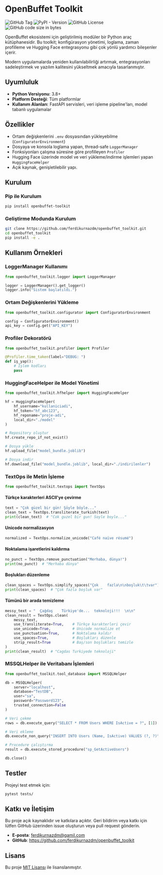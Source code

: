 # OpenBuffet Toolkit

![GitHub Tag](https://img.shields.io/github/v/tag/ferdikurnazdm/openbuffet_toolkit)
![PyPI - Version](https://img.shields.io/pypi/v/openbuffet-toolkit)
![GitHub License](https://img.shields.io/github/license/ferdikurnazdm/openbuffet_toolkit)
![GitHub code size in bytes](https://img.shields.io/github/languages/code-size/ferdikurnazdm/openbuffet_toolkit)



OpenBuffet ekosistemi için geliştirilmiş modüler bir Python araç kütüphanesidir. Bu toolkit; konfigürasyon yönetimi, loglama, zaman profilleme ve Hugging Face entegrasyonu gibi çok yönlü yardımcı bileşenler içerir. 

Modern uygulamalarda yeniden kullanılabilirliği artırmak, entegrasyonları sadeleştirmek ve yazılım kalitesini yükseltmek amacıyla tasarlanmıştır.

## Uyumluluk

- **Python Versiyonu**: 3.8+
- **Platform Desteği**: Tüm platformlar
- **Kullanım Alanları**: FastAPI servisleri, veri işleme pipeline'ları, model tabanlı uygulamalar

## Özellikler

-  Ortam değişkenlerini `.env` dosyasından yükleyebilme (`ConfiguratorEnvironment`)
-  Dosyaya ve konsola loglama yapan, thread-safe `LoggerManager`
-  Fonksiyonları çalışma süresine göre profilleyen `Profiler`
-  Hugging Face üzerinde model ve veri yükleme/indirme işlemleri yapan `HuggingFaceHelper`
-  Açık kaynak, genişletilebilir yapı.

## Kurulum

### Pip ile Kurulum

```bash
pip install openbuffet-toolkit
```

### Geliştirme Modunda Kurulum

```bash
git clone https://github.com/ferdikurnazdm/openbuffet_toolkit.git
cd openbuffet_toolkit
pip install -e .
```

## Kullanım Örnekleri

### LoggerManager Kullanımı

```python
from openbuffet_toolkit.logger import LoggerManager

logger = LoggerManager().get_logger()
logger.info("Sistem başlatıldı.")
```

### Ortam Değişkenlerini Yükleme

```python
from openbuffet_toolkit.configurator import ConfiguratorEnvironment

config = ConfiguratorEnvironment()
api_key = config.get("API_KEY")
```

### Profiler Dekoratörü

```python
from openbuffet_toolkit.profiler import Profiler

@Profiler.time_taken(label="DEBUG: ")
def iş_yap():
    # İşlem kodları
    pass
```

### HuggingFaceHelper ile Model Yönetimi

```python
from openbuffet_toolkit.hfhelper import HuggingFaceHelper

hf = HuggingFaceHelper(
    hf_username="kullaniciadi",
    hf_token="hf_abc123",
    hf_reponame="proje-adi",
    local_dir="./model"
)

# Repository oluştur
hf.create_repo_if_not_exist()

# Dosya yükle
hf.upload_file("model_bundle.joblib")

# Dosya indir
hf.download_file("model_bundle.joblib", local_dir="./indirilenler")
```
### TextOps ile Metin İşleme
```python
from openbuffet_toolkit.textops import TextOps
```
#### Türkçe karakterleri ASCII'ye çevirme
```python
text = "Çok güzel bir gün! Şöyle böyle..."
clean_text = TextOps.transliterate_turkish(text)
print(clean_text)  # "Cok guzel bir gun! Soyle boyle..."
```
#### Unicode normalizasyon
```python
normalized = TextOps.normalize_unicode("Café naïve résumé")
```
#### Noktalama işaretlerini kaldırma
```python
no_punct = TextOps.remove_punctuation("Merhaba, dünya!")
print(no_punct)  # "Merhaba dünya"
```
#### Boşlukları düzenleme
```python
clean_spaces = TextOps.simplify_spaces("Çok    fazla\n\nboşluk\t\tvar")
print(clean_spaces)  # "Çok fazla boşluk var"
```
#### Tümünü bir arada temizleme
```python
messy_text = "  Çağdaş    Türkiye'de...  teknoloji!!!  \n\n"
clean_result = TextOps.clean(
    messy_text,
    use_transliterate=True,    # Türkçe karakterleri çevir
    use_unicode=True,          # Unicode normalize et
    use_punctuation=True,      # Noktalama kaldır
    use_spaces=True,           # Boşlukları düzenle
    strip_result=True          # Baş/son boşlukları temizle
)
print(clean_result)  # "Cagdas Turkiyede teknoloji"
```

### MSSQLHelper ile Veritabanı İşlemleri
```python
from openbuffet_toolkit.tool_database import MSSQLHelper

db = MSSQLHelper(
    server="localhost",
    database="TestDB",
    user="sa",
    password="Password123",
    trusted_connection=False
)

# Veri çekme
rows = db.execute_query("SELECT * FROM Users WHERE IsActive = ?", [1])

# Veri ekleme
db.execute_non_query("INSERT INTO Users (Name, IsActive) VALUES (?, ?)", ["Ali", 1])

# Procedure çalıştırma
result = db.execute_stored_procedure("sp_GetActiveUsers")

db.close()
```



## Testler

Projeyi test etmek için:

```bash
pytest tests/
```

## Katkı ve İletişim

Bu proje açık kaynaklıdır ve katkılara açıktır. Geri bildirim veya katkı için lütfen GitHub üzerinden issue oluşturun veya pull request gönderin.

- **E-posta**: ferdikurnazdm@gamil.com
- **GitHub**: https://github.com/ferdikurnazdm/openbuffet_toolkit

## Lisans

Bu proje [MIT Lisansı](LICENSE) ile lisanslanmıştır.